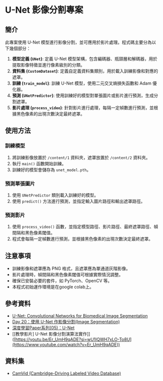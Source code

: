 # U-Net 影像分割專案

## 簡介

此專案使用 U-Net 模型進行影像分割，並可應用於影片處理。程式碼主要分為以下幾個部分：

1. **模型定義 (`UNet`)**: 定義 U-Net 模型架構，包含編碼器、瓶頸層和解碼器，用於提取影像特徵並進行像素級別的分類。
2. **資料集 (`CustomDataset`)**: 定義自定義資料集類別，用於載入訓練影像和對應的遮罩。
3. **訓練 (`train_model`)**: 訓練 U-Net 模型，使用二元交叉熵損失函數和 Adam 優化器。
4. **預測 (`UNetPredictor`)**: 使用訓練好的模型對單張圖片或影片進行預測，生成分割遮罩。
5. **影片處理 (`process_video`)**: 針對影片進行處理，每隔一定幀數進行預測，並根據黑色像素的出現次數決定最終遮罩。

## 使用方法

### 訓練模型

1. 將訓練影像放置於 `/content/1` 資料夾，遮罩放置於 `/content/2` 資料夾。
2. 執行 `main()` 函數開始訓練。
3. 訓練好的模型會儲存為 `unet_model.pth`。

### 預測單張圖片

1. 使用 `UNetPredictor` 類別載入訓練好的模型。
2. 使用 `predict()` 方法進行預測，並指定輸入圖片路徑和輸出遮罩路徑。

### 預測影片

1. 使用 `process_video()` 函數，並指定模型路徑、影片路徑、最終遮罩路徑、幀間隔和黑色像素閾值。
2. 程式會每隔一定幀數進行預測，並根據黑色像素的出現次數決定最終遮罩。

## 注意事項

- 訓練影像和遮罩應為 PNG 格式，且遮罩應為單通道灰階影像。
- 影片處理時，幀間隔和黑色像素閾值可根據實際情況調整。
- 確保已安裝必要的套件，如 PyTorch、OpenCV 等。
- 本程式初始運作環境是在google colab上。
  
## 參考資料

- [U-Net: Convolutional Networks for Biomedical Image Segmentation](https://arxiv.org/abs/1505.04597)
- [Day 20：使用 U-Net 作影像分割(Image Segmentation)](https://ithelp.ithome.com.tw/articles/10240314)
- [深度學習Paper系列(05)：U-Net](https://tomohiroliu22.medium.com/%E6%B7%B1%E5%BA%A6%E5%AD%B8%E7%BF%92paper%E7%B3%BB%E5%88%97-05-u-net-41be7533c934)
- [[教學影片] U-Net 影像分割演算法實作]]([https://youtu.be/Er_UmH9qADE?si=wU1IQWH7xLO-To8U](https://www.youtube.com/watch?v=Er_UmH9qADE))

## 資料集

- [CamVid (Cambridge-Driving Labeled Video Database)](https://www.kaggle.com/datasets/carlolepelaars/camvid)
